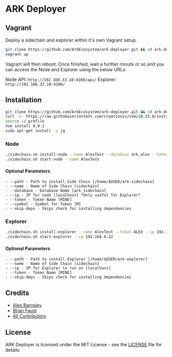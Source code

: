 # ARK Deployer

## Vagrant

Deploy a sidechain and explorer within it's own Vagrant setup.

```bash
git clone https://github.com/ArkEcosystem/ark-deployer.git && cd ark-deployer
vagrant up
```

Vagrant will then reboot. Once finished, wait a further minute or so and you can access the Node and Explorer using the below URLs:

Node API: `http://192.168.33.10:4100/api/`
Explorer: `http://192.168.33.10:4200/`

## Installation

```bash
git clone https://github.com/ArkEcosystem/ark-deployer.git && cd ark-deployer
curl -o- https://raw.githubusercontent.com/creationix/nvm/v0.33.8/install.sh | bash
source ~/.profile
nvm install 8.9.1
sudo apt-get install -y jq
```

### Node

```bash
./sidechain.sh install-node --name AlexTest --database ark_alex --token ALEX --symbol AL --ip 192.168.0.22
./sidechain.sh start-node --name AlexTest
```

#### Optional Parameters

	- --path - Path to install Side Chain [/home/$USER/ark-sidechain]
	- --name - Name of Side Chain [sidechain]
	- --database - Database Name [ark_sidechain]
	- --ip - IP for node [localhost] *Only useful for Explorer*
	- --token - Token Name [MINE]
	- --symbol - Symbol for Token [M]
	- --skip-deps - Skips check for installing dependencies

### Explorer

```bash
./sidechain.sh install-explorer --name AlexTest --token ALEX --ip 192.168.0.22
./sidechain.sh start-explorer --ip 192.168.0.22
```

#### Optional Parameters

	- --path - Path to install Explorer [/home/$USER/ark-explorer]
	- --name - Name of Side Chain [sidechain]
	- --ip - IP for Explorer to run on [localhost]
	- --token - Token Name [MINE]
	- --skip-deps - Skips check for installing dependencies

## Credits

- [Alex Barnsley](https://github.com/alexbarnsley)
- [Brian Faust](https://github.com/faustbrian)
- [All Contributors](../../contributors)

## License

ARK Deployer is licensed under the MIT License - see the [LICENSE](./LICENSE.md) file for details.
